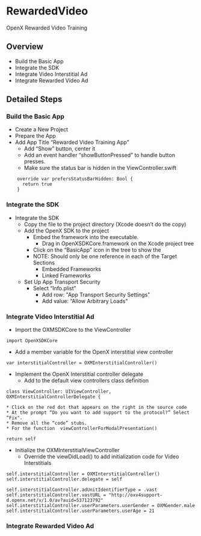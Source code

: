 # RewardedVideo
OpenX Rewarded Video Training

## Overview

* Build the Basic App
* Integrate the SDK
* Integrate Video Interstitial Ad
* Integrate Rewarded Video Ad

## Detailed Steps
### Build the Basic App
* Create a New Project
* Prepare the App
* Add App Title “Rewarded Video Training App"
  * Add “Show” button, center it
  * Add an event handler “showButtonPressed” to handle button presses.
  * Make sure the status bar is hidden in the ViewController.swift
```
    override var prefersStatusBarHidden: Bool {
      return true
    }
```

### Integrate the SDK
* Integrate the SDK
    * Copy the file to the project directory (Xcode doesn’t do the copy)
    * Add the OpenX SDK to the project
        * Embed the framework into the executable.
            * Drag in OpenXSDKCore.framework on the Xcode project tree
        * Click on the “BasicApp” icon in the tree to show the 
        * NOTE: Should only be one reference in each of the Target Sections
            * Embedded Frameworks
            * Linked Frameworks
    * Set Up App Transport Security
        * Select “Info.plist"
            * Add row: "App Transport Security Settings"
            * Add value: “Allow Arbitrary Loads"


### Integrate Video Interstitial Ad
* Import the OXMSDKCore to the ViewController
```
import OpenXSDKCore
```

* Add a member variable for the OpenX interstitial view controller
```
var interstitialController = OXMInterstitialController()
```

* Implement the OpenX Interstitial controller delegate
    * Add to the default view controllers class definition
```
class ViewController: UIViewController, OXMInterstitialControllerDelegate {
```

    * Click on the red dot that appears on the right in the source code
    * At the prompt “Do you want to add support to the protocol?” Select “Fix".
    * Remove all the “code” stubs.
    * For the function  viewControllerForModalPresentation()
```
return self
```
* Initialize the OXMInterstitialViewController
    * Override the viewDidLoad() to add initialization code for Video Interstitials
```
self.interstitialController = OXMInterstitialController()
self.interstitialController.delegate = self
        
self.interstitialController.adUnitIdentifierType = .vast
self.interstitialController.vastURL = "http://oxv4support-d.openx.net/v/1.0/av?auid=537123792"
self.interstitialController.userParameters.userGender = OXMGender.male
self.interstitialController.userParameters.userAge = 21
```
### Integrate Rewarded Video Ad
